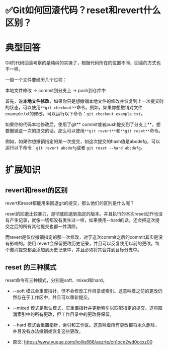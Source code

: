 # ✅Git如何回滚代码？reset和revert什么区别？
<!--page header-->

<a name="VGUhs"></a>
# 典型回答

Git的代码回滚考察的是纯纯的实操了，根据代码所在的位置不同，回滚的方式也不一样。

一般一个文件要经历几个过程：

本地文件修改 -> commit到分支上 -> push到仓库中

首先，说**本地文件修改**，如果你只是想撤销本地文件的修改并恢复到上一次提交时的状态，可以使用`**git checkout**`命令。例如，如果你想撤销对文件example.txt的修改，可以运行以下命令：`git checkout example.txt`。

如果你的代码本地修改后，使用了git** commit或者push提交到了分支上**，想要撤销这一次的提交的话，那么可以使用`**git revert**`和`**git reset**`命令。

例如，如果你想撤销指定的某一次提交，如这次提交的hash值是abcdefg，可以运行以下命令：`git revert abcdefg`或者 `git reset --hard abcdefg`。


<a name="SEeYr"></a>
# 扩展知识

<a name="zbSwf"></a>
## revert和reset的区别

revert和reset都能用来回退git的提交，那么他们的区别是什么呢？

reset的回退比较暴力，是彻底回退到指定的版本。并且执行的本次reset动作也没有产生记录，就像一切都没有发生过一样，如果使用--hard的话，还会把这次提交之后的所有其他提交也都一并清除。

而revert是仅仅撤销指定的那一次修改，对于这次commit之后的commit其实是没有影响的。使用 revert会保留更改历史记录，并且可以反复使用以前的更改。每个撤消提交都会添加到历史记录中，并且必须将其合并到目标分支中。

<a name="ou9Ea"></a>
## reset 的三种模式

reset命令有三种模式，分别是soft、mixed和hard。

- --soft 模式会重置指针，但不会修改工作目录或索引。这意味着之前的更改仍然存在于工作区中，并且可以重新提交。

- --mixed 模式是默认模式，它重置指针并更新索引以匹配指定的提交。这将取消索引中的所有更改，但工作目录中的更改将保留。

- --hard 模式会重置指针，索引和工作区。这意味着所有更改都将永久删除，并且没有办法撤销或恢复这些更改。


<!--page footer-->
- 原文: <https://www.yuque.com/hollis666/axzrte/oh1ocn2wd0ocxz00>